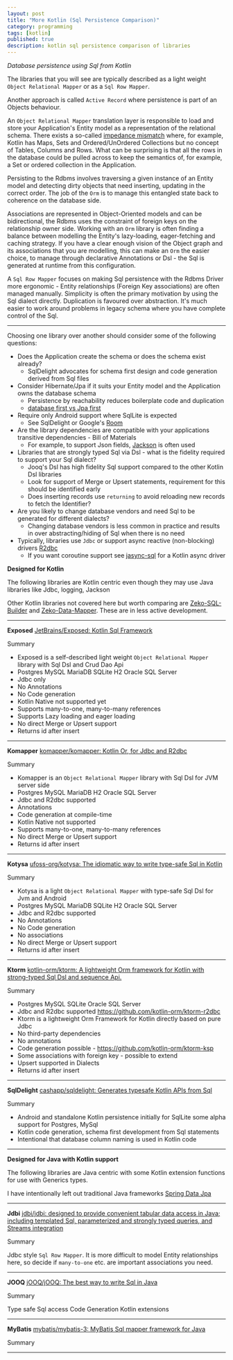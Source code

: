 ```yaml
---
layout: post
title: "More Kotlin (Sql Persistence Comparison)"
category: programming
tags: [kotlin]
published: true
description: kotlin sql persistence comparison of libraries 
---
```


*Database persistence using Sql from Kotlin*

The libraries that you will see are typically described as a light weight `Object Relational Mapper` or as a `Sql Row Mapper`.

Another approach is called `Active Record` where persistence is part of an Objects behaviour.

An `Object Relational Mapper` translation layer is responsible to load and store your Application's Entity model as a representation of the relational schema.
There exists a so-called [impedance mismatch](https://agiledata.org/essays/impedanceMismatch.html) where, for example, Kotlin has Maps, Sets and Ordered/UnOrdered Collections
but no concept of Tables, Columns and Rows. What can be surprising is that all the rows in the database could be pulled across to keep
the semantics of, for example, a Set or ordered collection in the Application.

Persisting to the Rdbms involves traversing a given instance of an Entity model and detecting dirty objects that need inserting,
updating in the correct order. The job of the `Orm` is to manage this entangled state back to coherence on the database side. 

Associations are represented in Object-Oriented models and can be bidirectional, the Rdbms uses the constraint of foreign keys on the relationship owner side.
Working with an `Orm` library is often finding a balance between modelling the Entity's lazy-loading, eager-fetching and caching strategy.
If you have a clear enough vision of the Object graph and its associations that you are modelling, this can make an `Orm` the easier choice, to manage
through declarative Annotations or Dsl - the Sql is generated at runtime from this configuration.

A `Sql Row Mapper` focuses on making Sql persistence with the Rdbms Driver more ergonomic - Entity relationships (Foreign Key associations) are often 
managed manually. Simplicity is often the primary motivation by using the Sql dialect directly. Duplication is favoured over abstraction.
It's much easier to work around problems in legacy schema where you have complete control of the Sql.

---

Choosing one library over another should consider some of the following questions:

* Does the Application create the schema or does the schema exist already?
  * SqlDelight advocates for schema first design and code generation derived from Sql files 
* Consider Hibernate/Jpa if it suits your Entity model and the Application owns the database schema
  * Persistence by reachability reduces boilerplate code and duplication
  * [database first vs Jpa first](https://www.jpa-buddy.com/blog/db-first-vs-jpa-first/)
* Require only Android support where SqlLite is expected
  * See SqlDelight or Google's [Room](https://developer.android.com/reference/androidx/room/package-summary)
* Are the library dependencies are compatible with your applications transitive dependencies - Bill of Materials
  * For example, to support Json fields, [Jackson](https://github.com/FasterXML/jackson) is often used 
* Libraries that are strongly typed Sql via Dsl - what is the fidelity required to support your Sql dialect?
  * Jooq's Dsl has high fidelity Sql support compared to the other Kotlin Dsl libraries
  * Look for support of Merge or Upsert statements, requirement for this should be identified early 
  * Does inserting records use `returning` to avoid reloading new records to fetch the Identifier?
* Are you likely to change database vendors and need Sql to be generated for different dialects?
  * Changing database vendors is less common in practice and results in over abstracting/hiding of Sql when there is no need
* Typically, libraries use `Jdbc` or support async reactive (non-blocking) drivers [R2dbc](https://r2dbc.io/)
  * If you want coroutine support see [jasync-sql](https://github.com/jasync-sql/jasync-sql) for a Kotlin async driver 

**Designed for Kotlin**

The following libraries are Kotlin centric even though they may use Java libraries like Jdbc, logging, Jackson

Other Kotlin libraries not covered here but worth comparing are [Zeko-SQL-Builder](https://github.com/darkredz/Zeko-SQL-Builder) and
[Zeko-Data-Mapper](https://github.com/darkredz/Zeko-Data-Mapper). These are in less active development.

---

**Exposed** [JetBrains/Exposed: Kotlin Sql Framework](https://github.com/JetBrains/Exposed)

Summary

* Exposed is a self-described light weight `Object Relational Mapper` library with Sql Dsl and Crud Dao Api
* Postgres MySQL MariaDB SQLite H2 Oracle SQL Server
* Jdbc only
* No Annotations
* No Code generation
* Kotlin Native not supported yet
* Supports many-to-one, many-to-many references
* Supports Lazy loading and eager loading
* No direct Merge or Upsert support 
* Returns id after insert

---

**Komapper** [komapper/komapper: Kotlin Or, for Jdbc and R2dbc](https://github.com/komapper/komapper)

Summary

* Komapper is an `Object Relational Mapper` library with Sql Dsl for JVM server side 
* Postgres MySQL MariaDB H2 Oracle SQL Server
* Jdbc and R2dbc supported
* Annotations
* Code generation at compile-time
* Kotlin Native not supported 
* Supports many-to-one, many-to-many references
* No direct Merge or Upsert support
* Returns id after insert

---

**Kotysa** [ufoss-org/kotysa: The idiomatic way to write type-safe Sql in Kotlin](https://github.com/ufoss-org/kotysa/)

Summary

* Kotysa is a light `Object Relational Mapper` with type-safe Sql Dsl for Jvm and Android
* Postgres MySQL MariaDB SQLite H2 Oracle SQL Server
* Jdbc and R2dbc supported
* No Annotations
* No Code generation
* No associations
* No direct Merge or Upsert support
* Returns id after insert

---

**Ktorm** [kotlin-orm/ktorm: A lightweight Orm framework for Kotlin with strong-typed Sql Dsl and sequence Api.](https://github.com/kotlin-orm/ktorm)

Summary
* Postgres MySQL SQLite Oracle SQL Server
* Jdbc and R2dbc supported https://github.com/kotlin-orm/ktorm-r2dbc
* Ktorm is a lightweight Orm Framework for Kotlin directly based on pure Jdbc
* No third-party dependencies
* No annotations
* Code generation possible - https://github.com/kotlin-orm/ktorm-ksp
* Some associations with foreign key - possible to extend 
* Upsert supported in Dialects
* Returns id after insert

---

**SqlDelight** [cashapp/sqldelight: Generates typesafe Kotlin APIs from Sql](https://github.com/cashapp/sqldelight)

Summary

* Android and standalone Kotlin persistence initially for SqlLite some alpha support for Postgres, MySql
* Kotlin code generation, schema first development from Sql statements
* Intentional that database column naming is used in Kotlin code 

---

**Designed for Java with Kotlin support**

The following libraries are Java centric with some Kotlin extension functions for use with Generics types.

I have intentionally left out traditional Java frameworks [Spring Data Jpa](https://github.com/spring-projects/spring-data-jpa) 

---

**Jdbi** [jdbi/jdbi: designed to provide convenient tabular data access in Java; including templated Sql, parameterized and strongly typed queries, and Streams integration](https://github.com/jdbi/jdbi)

Summary

Jdbc style `Sql Row Mapper`. It is more difficult to model Entity relationships here, so decide if `many-to-one` etc. are important associations you need.

---

**JOOQ** [jOOQ/jOOQ: The best way to write Sql in Java](https://github.com/jOOQ/jOOQ)

Summary

Type safe Sql access
Code Generation
Kotlin extensions

---

**MyBatis** [mybatis/mybatis-3: MyBatis Sql mapper framework for Java](https://github.com/mybatis/mybatis-3)

Summary

---
